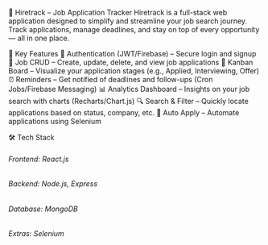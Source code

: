 📌 Hiretrack – Job Application Tracker Hiretrack is a full-stack web application designed to simplify and streamline your job search journey. Track applications, manage deadlines, and stay on top of every opportunity — all in one place.

🚀 Key Features
🔐 Authentication (JWT/Firebase) – Secure login and signup
📄 Job CRUD – Create, update, delete, and view job applications
🎯 Kanban Board – Visualize your application stages (e.g., Applied, Interviewing, Offer)
⏰ Reminders – Get notified of deadlines and follow-ups (Cron Jobs/Firebase Messaging)
📊 Analytics Dashboard – Insights on your job search with charts (Recharts/Chart.js)
🔍 Search & Filter – Quickly locate applications based on status, company, etc.
🤖 Auto Apply – Automate applications using Selenium

🛠️ Tech Stack
###### Frontend: React.js
###### Backend: Node.js, Express
###### Database: MongoDB
###### Extras: Selenium
